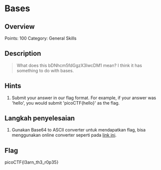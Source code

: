 # Bases

## Overview

Points: 100
Category: General Skills

## Description

> What does this bDNhcm5fdGgzX3IwcDM1 mean? I think it has something to do with bases.

## Hints

1. Submit your answer in our flag format. For example, if your answer was 'hello', you would submit 'picoCTF{hello}' as the flag.

## Langkah penyelesaian

1. Gunakan Base64 to ASCII converter untuk mendapatkan flag, bisa menggunakan online converter seperti pada [link ini](https://www.rapidtables.com/convert/number/ascii-hex-bin-dec-converter.html).



## Flag

picoCTF{l3arn_th3_r0p35}
